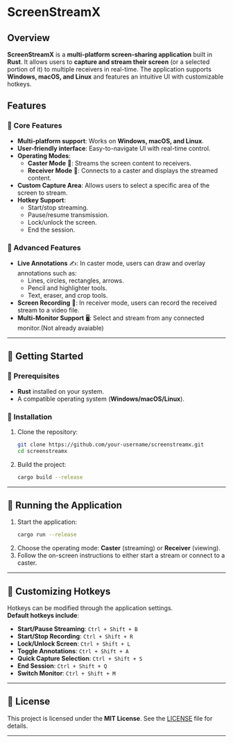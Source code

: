 

# **ScreenStreamX**

## **Overview**

**ScreenStreamX** is a **multi-platform screen-sharing application** built in **Rust**. It allows users to **capture and stream their screen** (or a selected portion of it) to multiple receivers in real-time. The application supports **Windows, macOS, and Linux** and features an intuitive UI with customizable hotkeys.

## **Features**

### **🔹 Core Features**
- **Multi-platform support**: Works on **Windows, macOS, and Linux**.
- **User-friendly interface**: Easy-to-navigate UI with real-time control.
- **Operating Modes**:
  - **Caster Mode** 🎥: Streams the screen content to receivers.
  - **Receiver Mode** 📡: Connects to a caster and displays the streamed content.
- **Custom Capture Area**: Allows users to select a specific area of the screen to stream.
- **Hotkey Support**:
  - Start/stop streaming.
  - Pause/resume transmission.
  - Lock/unlock the screen.
  - End the session.

### **🔹 Advanced Features**
- **Live Annotations** ✍️: In caster mode, users can draw and overlay annotations such as:
  - Lines, circles, rectangles, arrows.
  - Pencil and highlighter tools.
  - Text, eraser, and crop tools.
- **Screen Recording** 🎥: In receiver mode, users can record the received stream to a video file.
- **Multi-Monitor Support** 🖥️: Select and stream from any connected monitor.(Not already avaiable)

---

## **📌 Getting Started**

### **🔹 Prerequisites**
- **Rust** installed on your system.
- A compatible operating system (**Windows/macOS/Linux**).

### **🔹 Installation**
1. Clone the repository:
   ```sh
   git clone https://github.com/your-username/screenstreamx.git
   cd screenstreamx
   ```
2. Build the project:
   ```sh
   cargo build --release
   ```

---

## **🚀 Running the Application**

1. Start the application:
   ```sh
   cargo run --release
   ```
2. Choose the operating mode: **Caster** (streaming) or **Receiver** (viewing).
3. Follow the on-screen instructions to either start a stream or connect to a caster.

---

## **🎯 Customizing Hotkeys**
Hotkeys can be modified through the application settings.  
**Default hotkeys include**:
- **Start/Pause Streaming**: `Ctrl + Shift + B`
- **Start/Stop Recording**: `Ctrl + Shift + R`
- **Lock/Unlock Screen**: `Ctrl + Shift + L`
- **Toggle Annotations**: `Ctrl + Shift + A`
- **Quick Capture Selection**: `Ctrl + Shift + S`
- **End Session**: `Ctrl + Shift + Q`
- **Switch Monitor**: `Ctrl + Shift + M`

---


## **📜 License**
This project is licensed under the **MIT License**. See the [LICENSE](LICENSE) file for details.

---